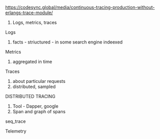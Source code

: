 https://codesync.global/media/continuous-tracing-production-without-erlangs-trace-module/

1. Logs, metrics, traces

Logs 
1. facts - striuctured - in some search engine indeexed


Metrics 
1. aggregated in time 



Traces 
1. about particular requests 
2. distributed, sampled 

DISTRIBUTED TRACING 
1. Tool - Dapper, google 
2. Span and graph of spans 


seq_trace 

Telemetry 
